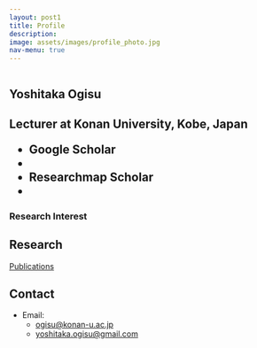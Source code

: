 ```yaml
---
layout: post1
title: Profile
description: 
image: assets/images/profile_photo.jpg
nav-menu: true
---
```


<!-- Main -->
<div id="main">


<section id="two" class="spotlights">
	<section class="scroll-fade">
		<div class="image">
      <img src="{{ 'assets/images/profile_photo.jpg' | relative_url }}" alt="" data-position="top center" />
    </div>
		<div class="content">
			<div class="inner">
				<h2 class="major">
        Yoshitaka Ogisu
        <h2>
        <p>Lecturer at <a herf="https://www.konan-u.ac.jp/">Konan University</a>, Kobe, Japan</p>
        <ul>
        <li> <a herf="https://scholar.google.co.jp/citations?user=olbpst8AAAAJ">Google Scholar<li>
        <li> <a herf="https://researchmap.jp/yoshitaka_ogisu">Researchmap Scholar<li>
        </ul>
			</div>
		</div>
	</section>
</section>


### Research Interest


## Research
[Publications](./papers.html)

## Contact
- Email: 
  - ogisu@konan-u.ac.jp
  - yoshitaka.ogisu@gmail.com